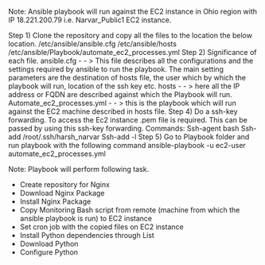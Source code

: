 Note: Ansible playbook will run against the EC2 instance in Ohio region with IP 18.221.200.79 i.e. Narvar_Public1 EC2 instance.

Step 1) Clone the repository and copy all the files to the location the below location. 
/etc/ansible/ansible.cfg
/etc/ansible/hosts
/etc/ansible/Playbook/automate_ec2_processes.yml
Step 2) Significance of each file.
ansible.cfg - - > This file describes all the configurations and the settings required by ansible to run the playbook.  The main setting parameters are the destination of hosts file, the user which by which the playbook will run, location of the ssh key etc. 
hosts - - > here all the IP address or FQDN are described against which the Playbook will run. 
Automate_ec2_processes.yml - - > this is the playbook which will run against the EC2 machine described in hosts file. 
Step 4) Do a ssh-key forwarding. To access the Ec2 instance .pem file is required. This can be passed by using this ssh-key forwarding. 
Commands: 
Ssh-agent bash
Ssh-add /root/.ssh/harsh_narvar
Ssh-add -l 
Step 5) Go to Playbook folder and run playbook with the following command 
ansible-playbook -u ec2-user automate_ec2_processes.yml

Note: 
Playbook will perform following task. 
-	Create repository for Nginx 
-	Download Nginx Package
-	Install Nginx Package
-	Copy Monitoring Bash script from remote (machine from which the ansible playbook is run) to EC2 instance
-	Set cron job with the copied files on EC2 instance
-	Install Python dependencies through List
-	Download Python 
-	Configure Python 

